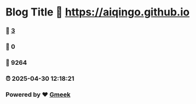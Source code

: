# Blog Title :link: https://aiqingo.github.io 
### :page_facing_up: [3](https://aiqingo.github.io/tag.html) 
### :speech_balloon: 0 
### :hibiscus: 9264 
### :alarm_clock: 2025-04-30 12:18:21 
### Powered by :heart: [Gmeek](https://github.com/Meekdai/Gmeek)
